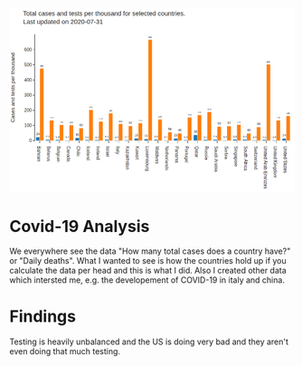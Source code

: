 ![Testing and cases per k](testing_cases_per_k.png?raw=true "Testing and cases per k")
# Covid-19 Analysis

We everywhere see the data "How many total cases does a country have?" or "Daily deaths". What I wanted to see is how the countries hold up if you calculate the data per head and this is what I did. Also I created other data which intersted me, e.g. the developement of COVID-19 in italy and china.

# Findings
Testing is heavily unbalanced and the US is doing very bad and they aren't even doing that much testing. 
